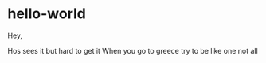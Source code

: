 # hello-world

Hey,

Hos sees it but hard to get it 
When you go to greece try to be like one not all
